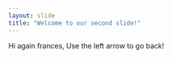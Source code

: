 ```yaml
---
layout: slide
title: "Welcome to our second slide!"
---
```

Hi again frances,
Use the left arrow to go back!
